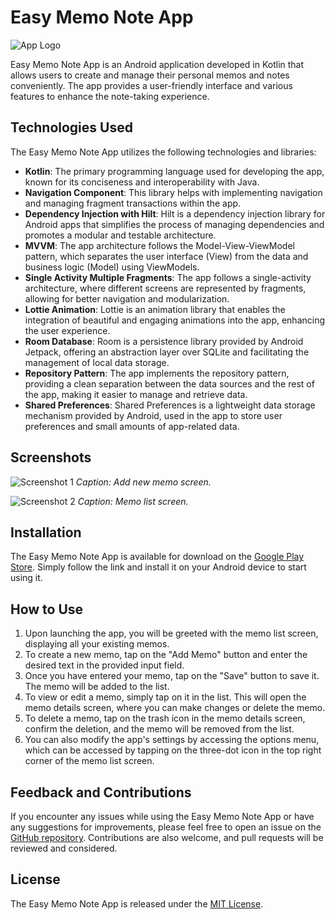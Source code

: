# Easy Memo Note App

![App Logo](app_logo.png)

Easy Memo Note App is an Android application developed in Kotlin that allows users to create and manage their personal memos and notes conveniently. The app provides a user-friendly interface and various features to enhance the note-taking experience.

## Technologies Used

The Easy Memo Note App utilizes the following technologies and libraries:

- **Kotlin**: The primary programming language used for developing the app, known for its conciseness and interoperability with Java.
- **Navigation Component**: This library helps with implementing navigation and managing fragment transactions within the app.
- **Dependency Injection with Hilt**: Hilt is a dependency injection library for Android apps that simplifies the process of managing dependencies and promotes a modular and testable architecture.
- **MVVM**: The app architecture follows the Model-View-ViewModel pattern, which separates the user interface (View) from the data and business logic (Model) using ViewModels.
- **Single Activity Multiple Fragments**: The app follows a single-activity architecture, where different screens are represented by fragments, allowing for better navigation and modularization.
- **Lottie Animation**: Lottie is an animation library that enables the integration of beautiful and engaging animations into the app, enhancing the user experience.
- **Room Database**: Room is a persistence library provided by Android Jetpack, offering an abstraction layer over SQLite and facilitating the management of local data storage.
- **Repository Pattern**: The app implements the repository pattern, providing a clean separation between the data sources and the rest of the app, making it easier to manage and retrieve data.
- **Shared Preferences**: Shared Preferences is a lightweight data storage mechanism provided by Android, used in the app to store user preferences and small amounts of app-related data.

## Screenshots

![Screenshot 1](screenshot1.png)
*Caption: Add new memo screen.*

![Screenshot 2](screenshot2.png)
*Caption: Memo list screen.*

## Installation

The Easy Memo Note App is available for download on the [Google Play Store](https://play.google.com/store/apps/details?id=com.example.easymemonoteapp). Simply follow the link and install it on your Android device to start using it.

## How to Use

1. Upon launching the app, you will be greeted with the memo list screen, displaying all your existing memos.
2. To create a new memo, tap on the "Add Memo" button and enter the desired text in the provided input field.
3. Once you have entered your memo, tap on the "Save" button to save it. The memo will be added to the list.
4. To view or edit a memo, simply tap on it in the list. This will open the memo details screen, where you can make changes or delete the memo.
5. To delete a memo, tap on the trash icon in the memo details screen, confirm the deletion, and the memo will be removed from the list.
6. You can also modify the app's settings by accessing the options menu, which can be accessed by tapping on the three-dot icon in the top right corner of the memo list screen.

## Feedback and Contributions

If you encounter any issues while using the Easy Memo Note App or have any suggestions for improvements, please feel free to open an issue on the [GitHub repository](https://github.com/your-username/easy-memo-note-app). Contributions are also welcome, and pull requests will be reviewed and considered.

## License

The Easy Memo Note App is released under the [MIT License](LICENSE).
